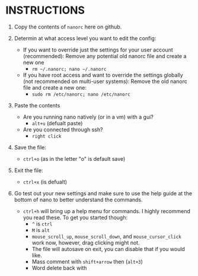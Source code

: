 # INSTRUCTIONS

1. Copy the contents of `nanorc` here on github.

2. Determin at what access level you want to edit the config:
    - If you want to override just the settings for your user account (recommended):
        Remove any potential old nanorc file and create a new one
        - `rm ~/.nanorc; nano ~/.nanorc`
    - If you have root access and want to override the settings globally (not recommended on multi-user systems):
        Remove the old nanorc file and create a new one:
        - `sudo rm /etc/nanorc; nano /etc/nanorc`
  
3. Paste the contents
    - Are you running nano natively (or in a vm) with a gui?
        - `alt+u` (defualt paste)
    - Are you connected through ssh?
        - `right click`

4. Save the file:
    - `ctrl+o` (as in the letter "o" is default save)

5. Exit the file:
    - `ctrl+x` (is defualt)

6. Go test out your new settings and make sure to use the help guide at the bottom of nano to better understand the commands.
    - `ctrl+h` will bring up a help menu for commands. I highly recommend you read these.
    To get you started though:
      - `^` is `ctrl`
      - `M` is `alt`
      - `mouse_scroll_up`, `mouse_scroll_down`, and `mouse_cursor_click` work now, however, drag clicking might not.
      - The file will autosave on exit, you can disable that if you would like.
      - Mass comment with `shift+arrow` then (`alt+3`)
      - Word delete back with 
